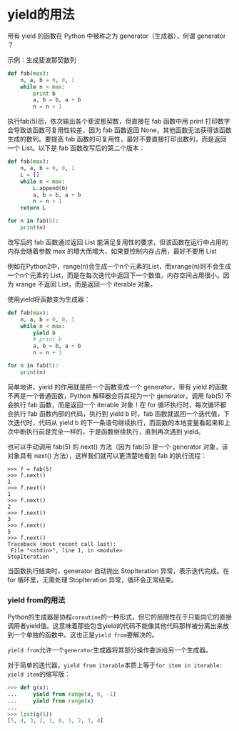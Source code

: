 #  yield的用法

带有 yield 的函数在 Python 中被称之为 generator（生成器），何谓 generator ？

示例：生成斐波那契数列

```python
def fab(max): 
    n, a, b = 0, 0, 1 
    while n < max: 
        print b 
        a, b = b, a + b 
        n = n + 1
```

执行fab(5)后，依次输出各个斐波那契数，但直接在 fab 函数中用 print 打印数字会导致该函数可复用性较差，因为 fab 函数返回 None，其他函数无法获得该函数生成的数列。要提高 fab 函数的可复用性，最好不要直接打印出数列，而是返回一个 List。以下是 fab 函数改写后的第二个版本：

```python
def fab(max): 
    n, a, b = 0, 0, 1 
    L = [] 
    while n < max: 
        L.append(b) 
        a, b = b, a + b 
        n = n + 1 
    return L

for n in fab(5):
    print(n)
```

改写后的 fab 函数通过返回 List 能满足复用性的要求，但该函数在运行中占用的内存会随着参数 max 的增大而增大，如果要控制内存占用，最好不要用 List

例如在Python2中，range(n)会生成一个n个元素的List，而xrange(n)则不会生成一个n个元素的 List，而是在每次迭代中返回下一个数值，内存空间占用很小。因为 xrange 不返回 List，而是返回一个 iterable 对象。

使用yield将函数变为生成器：

```python
def fab(max): 
    n, a, b = 0, 0, 1 
    while n < max: 
        yield b 
        # print b 
        a, b = b, a + b 
        n = n + 1 

for n in fab(5):
    print(n)
```

简单地讲，yield 的作用就是把一个函数变成一个 generator，带有 yield 的函数不再是一个普通函数，Python 解释器会将其视为一个 generator，调用 fab(5) 不会执行 fab 函数，而是返回一个 iterable 对象！在 for 循环执行时，每次循环都会执行 fab 函数内部的代码，执行到 yield b 时，fab 函数就返回一个迭代值，下次迭代时，代码从 yield b 的下一条语句继续执行，而函数的本地变量看起来和上次中断执行前是完全一样的，于是函数继续执行，直到再次遇到 yield。

也可以手动调用 fab(5) 的 next() 方法（因为 fab(5) 是一个 generator 对象，该对象具有 next() 方法），这样我们就可以更清楚地看到 fab 的执行流程：

```shell
>>> f = fab(5) 
>>> f.next() 
1 
>>> f.next() 
1 
>>> f.next() 
2 
>>> f.next() 
3 
>>> f.next() 
5 
>>> f.next() 
Traceback (most recent call last): 
 File "<stdin>", line 1, in <module> 
StopIteration
```

当函数执行结束时，generator 自动抛出 StopIteration 异常，表示迭代完成。在 for 循环里，无需处理 StopIteration 异常，循环会正常结束。

### yield from的用法

Python的生成器是协程`coroutine`的一种形式，但它的局限性在于只能向它的直接调用者yield值。这意味着那些包含yield的代码不能像其他代码那样被分离出来放到一个单独的函数中。这也正是`yield from`要解决的。

`yield from`允许一个`generator`生成器将其部分操作委派给另一个生成器。

对于简单的迭代器，`yield from iterable`本质上等于`for item in iterable: yield item`的缩写版：

```python
>>> def g(x):
...     yield from range(x, 0, -1)
...     yield from range(x)
...
>>> list(g(5))
[5, 4, 3, 2, 1, 0, 1, 2, 3, 4]
```

